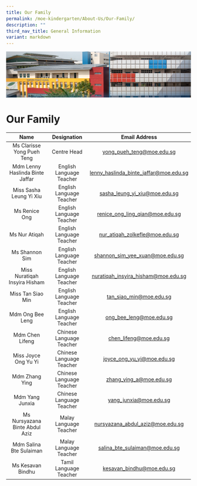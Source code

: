 ```yaml
---
title: Our Family
permalink: /moe-kindergarten/About-Us/Our-Family/
description: ""
third_nav_title: General Information
variant: markdown
---
```

![](/images/mk%20kindergarten.jpg)

Our Family
==========

|                Name                |         Designation         |                Email Address               |
|:----------------------------------:|:---------------------------:|:------------------------------------------:|
|  Ms Clarisse Yong Pueh Teng        | Centre Head                 |  yong_pueh_teng@moe.edu.sg                 |
|  Mdm Lenny Haslinda Binte Jaffar   | English Language Teacher |  lenny_haslinda_binte_jaffar@moe.edu.sg    |
|  Miss Sasha Leung Yi Xiu           | English Language Teacher |  sasha_leung_yi_xiu@moe.edu.sg             |
|  Ms Renice Ong   | English Language Teacher |  renice_ong_ling_qian@moe.edu.sg    |
|  Ms Nur Atiqah           | English Language Teacher |  nur_atiqah_zolkefle@moe.edu.sg             |
|  Ms Shannon Sim           | English Language Teacher |  shannon_sim_yee_xuan@moe.edu.sg             |
|  Miss Nuratiqah Insyira Hisham           | English Language Teacher |  nuratiqah_insyira_hisham@moe.edu.sg     |
|  Miss Tan Siao Min           | English Language Teacher |  tan_siao_min@moe.edu.sg             |
|  Mdm Ong Bee Leng                    | English Language Teacher |  ong_bee_leng@moe.edu.sg                   |
|  Mdm Chen Lifeng                   | Chinese Language Teacher |  chen_lifeng@moe.edu.sg                    |
|  Miss Joyce Ong Yu Yi              | Chinese Language Teacher |  joyce_ong_yu_yi@moe.edu.sg                |
|  Mdm Zhang Ying                    | Chinese Language Teacher |  zhang_ying_a@moe.edu.sg                   |
|  Mdm Yang Junxia                    | Chinese Language Teacher |  yang_junxia@moe.edu.sg                   |
|  Ms Nursyazana Binte Abdul Aziz    |  Malay Language Teacher  |  nursyazana_abdul_aziz@moe.edu.sg          |
|  Mdm Salina Bte Sulaiman           | Malay Language Teacher   |  salina_bte_sulaiman@moe.edu.sg            |
|  Ms Kesavan Bindhu                      | Tamil Language Teacher   |  kesavan_bindhu@moe.edu.sg                        |